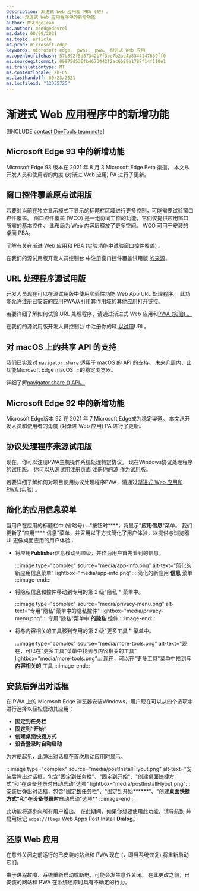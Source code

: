 ```yaml
---
description: 渐进式 Web 应用和 PBA (的) 。
title: 渐进式 Web 应用程序中的新增功能
author: MSEdgeTeam
ms.author: msedgedevrel
ms.date: 08/09/2021
ms.topic: article
ms.prod: microsoft-edge
keywords: microsoft edge， pwas， pwa， 渐进式 Web 应用
ms.openlocfilehash: 57b392f5d57342b7f3be7b2ae4b8344147639ff0
ms.sourcegitcommit: 09975d536fb4673442f2ac6629e1787f14f110e1
ms.translationtype: MT
ms.contentlocale: zh-CN
ms.lasthandoff: 09/23/2021
ms.locfileid: "12035725"
---
```

# <a name="whats-new-in-progressive-web-apps"></a>渐进式 Web 应用程序中的新增功能

[!INCLUDE [contact DevTools team note](includes/edge-whats-new-note.md)]


## <a name="whats-new-in-microsoft-edge-93"></a>Microsoft Edge 93 中的新增功能

Microsoft Edge 93 版本在 2021 年 8 月 3 Microsoft Edge Beta 渠道。 本文从开发人员和使用者的角度 (对渐进 Web 应用) PA 进行了更新。

## <a name="window-controls-overlay-origin-trials"></a>窗口控件覆盖原点试用版

若要对当前在独立显示模式下显示的标题栏区域进行更多控制，可能需要试验窗口控件覆盖。 窗口控件覆盖 (WCO) 是一组协同工作的功能，它们仅提供应用窗口所需的基本控件。 此布局为 Web 内容层释放了更多空间。 WCO 可用于安装的桌面 PBA。

了解有关在渐进 Web 应用和 PBA (实验功能中试验窗口[控件覆盖) 。 ][ExpWCO]

在我们的源试用版开发人员控制台 中注册窗口控件覆盖试用版 [的来源][WCOOT]。

## <a name="url-handlers-origin-trial"></a>URL 处理程序源试用版

开发人员现在可以在源试用版中使用实验性功能 Web App URL 处理程序。 此功能允许注册已安装的应用PWA从引用其作用域的其他应用打开链接。

若要详细了解如何试验 URL 处理程序，请通过渐进式 Web 应用和[PWA (实验) 。 ][ExpURLHandler]

在我们的源试用版开发人员控制台 中注册你的域 [以试用][URLHandlerOT]URL。

## <a name="support-for-the-share-api-on-macos"></a>对 macOS 上的共享 API 的支持

我们已实现对 `navigator.share` 适用于 macOS 的 API 的支持。 未来几周内，此功能Microsoft Edge macOS 上的稳定浏览器。

详细了解[navigator.share () API。][mdnShareAPI]


## <a name="whats-new-in-microsoft-edge-92"></a>Microsoft Edge 92 中的新增功能

Microsoft Edge版本 92 在 2021 年 7 Microsoft Edge成为稳定渠道。 本文从开发人员和使用者的角度 (对渐进 Web 应用) PA 进行了更新。

## <a name="protocol-handlers-origin-trial"></a>协议处理程序来源试用版

现在，你可以注册PWA主机操作系统处理特定协议。 现在Windows协议处理程序的试用版。 你可以从源试用注册页面 注册你的源 [作为][MicrosoftDeveloperMicrosoftEdgeOriginTrialsWebAppProtocolHandlerRegistrationRegistration]试用版。

若要详细了解如何对项目使用协议处理程序PWA，请通过[渐进式 Web 应用和 PWA ][ExpProtocolHandlers] (实验) 。

## <a name="streamlined-app-info-menu"></a>简化的应用信息菜单

当用户在应用的标题栏中 (省略号) ..."按钮时****，将显示"**应用信息**"菜单。  我们更新了"应用**** 信息"菜单，并采用以下方式简化了用户体验，以提供与浏览器 UI 更像桌面应用的用户体验：
*  将应用**Publisher**信息移动到顶级，并作为用户首先看到的信息。

   :::image type="complex" source="media/app-info.png" alt-text="简化的新应用信息菜单" lightbox="media/app-info.png":::
      简化的新应用 **信息** 菜单
   :::image-end:::

*  将隐私信息和控件移动到专用的第 2 级"隐私 **"** 菜单中。

   :::image type="complex" source="media/privacy-menu.png" alt-text="专用&quot;隐私&quot;菜单中的隐私控件" lightbox="media/privacy-menu.png":::
      专用"隐私"菜单中 **的隐私** 控件
   :::image-end:::

*  将与内容相关的工具移到专用的第 2 级"更多工具 **"** 菜单中。

   :::image type="complex" source="media/more-tools.png" alt-text="现在，可以在&quot;更多工具&quot;菜单中找到与内容相关的工具" lightbox="media/more-tools.png":::
      现在，可以在"更多工具"菜单中找到与 **内容相关的** 工具
   :::image-end:::


## <a name="post-install-flyout-dialog-box"></a>安装后弹出对话框

在 PWA 上的 Microsoft Edge 浏览器安装Windows，用户现在可以从四个选项中进行选择以轻松启动其应用：
*  **固定到任务栏**
*  **固定到“开始”**
*  **创建桌面快捷方式**
*  **设备登录时自动启动**

为方便起见，此弹出对话框在首次启动应用时显示。

:::image type="complex" source="media/postInstallFlyout.png" alt-text="安装后弹出对话框，包含&quot;固定到任务栏&quot;、&quot;固定到开始&quot;、&quot;创建桌面快捷方式&quot;和&quot;在设备登录时自动启动&quot;选项" lightbox="media/postInstallFlyout.png":::
   安装后弹出对话框，包含"固定**到**任务栏"、"固定到开始******"、"创建**桌面快捷方式"和"在设备登录时**自动启动"选项**
:::image-end:::

此功能将逐步向所有用户推出。 在此期间，如果你想要使用此功能，请导航到 并启用标记 `edge://flags` Web Apps Post Install **Dialog**。

## <a name="restore-web-apps"></a>还原 Web 应用

在意外关闭之前运行的已安装的站点和 PWA 现在 (，即当系统恢复) 将重新启动它们。

由于进程故障、系统重新启动或断电，可能会发生意外关闭。 在此更改之前，已安装的网站和 PWA 在系统还原时具有不确定的行为。

<!-- links -->

<!--[ArchiveMicrosoftEdgeLegacyDeveloperPWAsIndexRequirements]: /archive/microsoft-edge/legacy/developer/progressive-web-apps/index#requirements "Requirements - Progressive Web Apps \(EdgeHTML\) on Windows | Microsoft Docs"  -->

[ExpWCO]: ../experimental-features/index.md#window-controls-overlay-for-installed-desktop-web-apps "已安装桌面 Web 应用的窗口控件覆盖 - 实验功能"

[ExpProtocolHandlers]: ../experimental-features/index.md#uri-protocol-handling "URI 协议处理 - 实验性功能"

[ExpURLHandler]: ../experimental-features/index.md#url-link-handling "URL 链接处理 - 实验性功能"

[MicrosoftDeveloperMicrosoftEdgeOriginTrials]: https://developer.microsoft.com/microsoft-edge/origin-trials "源试用版|Microsoft Edge开发人员"

[MicrosoftDeveloperMicrosoftEdgeOriginTrialsWebAppProtocolHandlerRegistrationRegistration]: https://developer.microsoft.com/microsoft-edge/origin-trials/web-app-protocol-handler-registration/registration "注册 Web 应用协议处理程序|Microsoft 开发人员"

[URLHandlerOT]: https://developer.microsoft.com/en-us/microsoft-edge/origin-trials/web-app-url-handlers/registration/ "注册 Web 应用 URL 处理程序|Microsoft 开发人员"

[WCOOT]: https://developer.microsoft.com/en-us/microsoft-edge/origin-trials/web-app-window-controls-overlay/registration/ "注册 Web 应用窗口控件覆盖"

[mdnShareAPI]: https://developer.mozilla.org/en-US/docs/Web/API/Navigator/share

